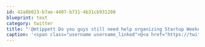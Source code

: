 ```yaml
---
id: 42a8b023-b7ae-4407-b731-4b31cb931200
blueprint: text
category: twitter
title: "'@mtippett Do you guys still need help organizing Startup Weekend Vancouver? I was there last year."
caption: '<span class="username username_linked">@<a href="https://twitter.com/mtippett" title="Michael Tippett">mtippett</a></span> Do you guys still need help organizing Startup Weekend Vancouver? I was there last year.'
---
```

